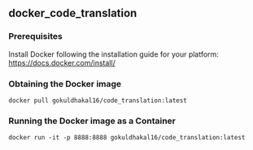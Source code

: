 ## docker_code_translation

### Prerequisites
Install Docker following the installation guide for your platform: https://docs.docker.com/install/

### Obtaining the Docker image
```
docker pull gokuldhakal16/code_translation:latest
```

### Running the Docker image as a Container
```
docker run -it -p 8888:8888 gokuldhakal16/code_translation:latest
```
